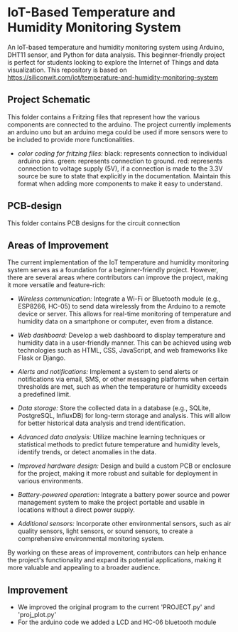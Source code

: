 # IoT-Based Temperature and Humidity Monitoring System

An IoT-based temperature and humidity monitoring system using Arduino, DHT11 sensor, and Python for data analysis. This beginner-friendly project is perfect for students looking to explore the Internet of Things and data visualization. This repository is based on <https://siliconwit.com/iot/temperature-and-humidity-monitoring-system>

## Project Schematic

This folder contains a Fritzing files that represent how the various components are connected to the arduino. The project currently implements an arduino uno but an arduino mega could be used if more sensors were to be included to provide more functionalities.

* _color coding for fritzing files:_
        black: represents connection to individual arduino pins.
        green: represents connection to ground.
        red: represents connection to voltage supply (5V), if a connection is made to the 3.3V source be sure to state that explicitly in the documentation.
        Maintain this format when adding more components to make it easy to understand.

## PCB-design

This folder contains PCB designs for the circuit connection

## Areas of Improvement

The current implementation of the IoT temperature and humidity monitoring system serves as a foundation for a beginner-friendly project. However, there are several areas where contributors can improve the project, making it more versatile and feature-rich:

* _Wireless communication:_ Integrate a Wi-Fi or Bluetooth module (e.g., ESP8266, HC-05) to send data wirelessly from the Arduino to a remote device or server. This allows for real-time monitoring of temperature and humidity data on a smartphone or computer, even from a distance.

* _Web dashboard:_ Develop a web dashboard to display temperature and humidity data in a user-friendly manner. This can be achieved using web technologies such as HTML, CSS, JavaScript, and web frameworks like Flask or Django.

* _Alerts and notifications:_ Implement a system to send alerts or notifications via email, SMS, or other messaging platforms when certain thresholds are met, such as when the temperature or humidity exceeds a predefined limit.

* _Data storage:_ Store the collected data in a database (e.g., SQLite, PostgreSQL, InfluxDB) for long-term storage and analysis. This will allow for better historical data analysis and trend identification.

* _Advanced data analysis:_ Utilize machine learning techniques or statistical methods to predict future temperature and humidity levels, identify trends, or detect anomalies in the data.

* _Improved hardware design:_ Design and build a custom PCB or enclosure for the project, making it more robust and suitable for deployment in various environments.

* _Battery-powered operation:_ Integrate a battery power source and power management system to make the project portable and usable in locations without a direct power supply.

* _Additional sensors:_ Incorporate other environmental sensors, such as air quality sensors, light sensors, or sound sensors, to create a comprehensive environmental monitoring system.

By working on these areas of improvement, contributors can help enhance the project's functionality and expand its potential applications, making it more valuable and appealing to a broader audience.

## Improvement

* We improved the original program to the current 'PROJECT.py' and 'proj_plot.py'
* For the arduino code we added a LCD and HC-06 bluetooth module

